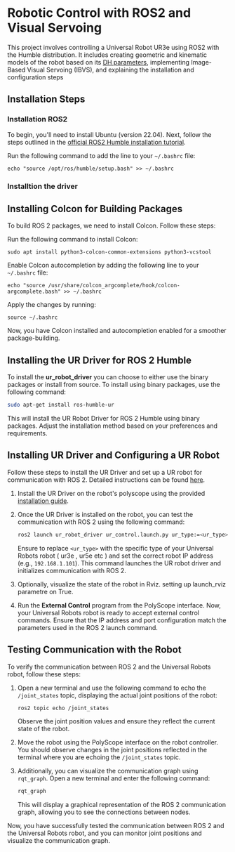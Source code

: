 # Robotic Control with ROS2 and Visual Servoing

This project involves controlling a Universal Robot UR3e using ROS2 with the Humble distribution. It includes creating geometric and kinematic models of the robot 
based on its [DH parameters](https://www.universal-robots.com/articles/ur/application-installation/dh-parameters-for-calculations-of-kinematics-and-dynamics/), implementing Image-Based Visual Servoing (IBVS), and explaining the installation and configuration steps
## Installation Steps
### Installation ROS2
To begin, you'll need to install Ubuntu (version 22.04). Next, follow the steps outlined in the [official ROS2 Humble installation tutorial](https://docs.ros.org/en/humble/Installation/Ubuntu-Install-Debians.html).

Run the following command to add the line to your `~/.bashrc` file:




```
echo "source /opt/ros/humble/setup.bash" >> ~/.bashrc
```


### Installtion the driver


## Installing Colcon for Building Packages

To build ROS 2 packages, we need to install Colcon. Follow these steps:

Run the following command to install Colcon:

```
sudo apt install python3-colcon-common-extensions python3-vcstool
```

Enable Colcon autocompletion by adding the following line to your `~/.bashrc` file:

```
echo "source /usr/share/colcon_argcomplete/hook/colcon-argcomplete.bash" >> ~/.bashrc
```

Apply the changes by running:

```
source ~/.bashrc
```

Now, you have Colcon installed and autocompletion enabled for a smoother package-building.


## Installing the UR Driver for ROS 2 Humble

 To install the **ur_robot_driver** you can choose to either use the binary packages or install from source. To install using binary packages, use the following command:

```bash
sudo apt-get install ros-humble-ur
```

This will install the UR Robot Driver for ROS 2 Humble using binary packages. Adjust the installation method based on your preferences and requirements.

## Installing UR Driver and Configuring a UR Robot

Follow these steps to install the UR Driver and set up a UR robot for communication with ROS 2. Detailed instructions can be found [here](https://docs.ros.org/en/ros2_packages/humble/api/ur_robot_driver/installation/robot_setup.html).

1. Install the UR Driver on the robot's polyscope using the provided [installation guide](https://docs.ros.org/en/ros2_packages/humble/api/ur_robot_driver/installation/robot_setup.html).

2. Once the UR Driver is installed on the robot, you can test the communication with ROS 2 using the following command:

    ```bash
    ros2 launch ur_robot_driver ur_control.launch.py ur_type:=<ur_type> robot_ip:=192.168.1.101 launch_rviz:=true
    ```

    Ensure to replace `<ur_type>` with the specific type of your Universal Robots robot ( ur3e , ur5e etc ) and set the correct robot IP address (e.g., `192.168.1.101`). This command launches the UR robot driver and initializes communication with ROS 2.

3. Optionally, visualize the state of the robot in Rviz. setting up launch_rviz parametre on True.

4. Run the **External Control** program from the PolyScope interface.
Now, your Universal Robots robot is ready to accept external control commands. Ensure that the IP address and port configuration match the parameters used in the ROS 2 launch command.

## Testing Communication with the Robot

To verify the communication between ROS 2 and the Universal Robots robot, follow these steps:

1. Open a new terminal and use the following command to echo the `/joint_states` topic, displaying the actual joint positions of the robot:

    ```bash
    ros2 topic echo /joint_states
    ```

   Observe the joint position values and ensure they reflect the current state of the robot.

2. Move the robot using the PolyScope interface on the robot controller. You should observe changes in the joint positions reflected in the terminal where you are echoing the `/joint_states` topic.

3. Additionally, you can visualize the communication graph using `rqt_graph`. Open a new terminal and enter the following command:

    ```bash
    rqt_graph
    ```

   This will display a graphical representation of the ROS 2 communication graph, allowing you to see the connections between nodes.

Now, you have successfully tested the communication between ROS 2 and the Universal Robots robot, and you can monitor joint positions and visualize the communication graph.

